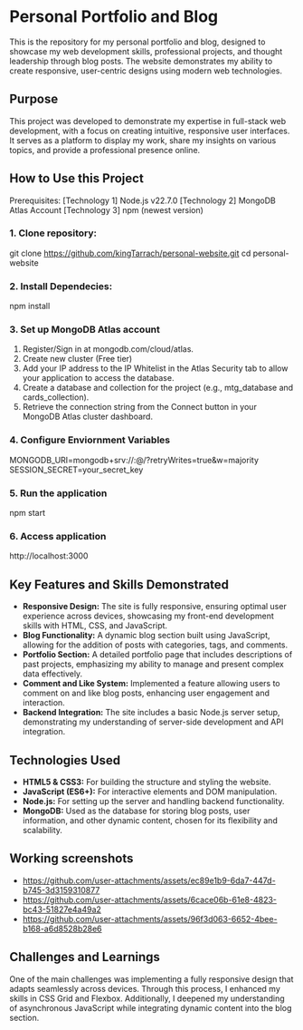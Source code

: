 # Personal Portfolio and Blog
This is the repository for my personal portfolio and blog, designed to showcase my web development skills, professional projects, and thought leadership through blog posts. The website demonstrates my ability to create responsive, user-centric designs using modern web technologies.

## Purpose
This project was developed to demonstrate my expertise in full-stack web development, with a focus on creating intuitive, responsive user interfaces. It serves as a platform to display my work, share my insights on various topics, and provide a professional presence online.

## How to Use this Project

Prerequisites:
[Technology 1] Node.js v22.7.0
[Technology 2] MongoDB Atlas Account
[Technology 3] npm (newest version)

### 1. Clone repository:
git clone https://github.com/kingTarrach/personal-website.git
cd personal-website

### 2. Install Dependecies:
npm install

### 3. Set up MongoDB Atlas account
1. Register/Sign in at mongodb.com/cloud/atlas.
2. Create new cluster (Free tier)
3. Add your IP address to the IP Whitelist in the Atlas Security tab to allow your application to access the database.
4. Create a database and collection for the project (e.g., mtg_database and cards_collection).
5. Retrieve the connection string from the Connect button in your MongoDB Atlas cluster dashboard.

### 4. Configure Enviornment Variables
MONGODB_URI=mongodb+srv://<username>:<password>@<cluster-url>/<database-name>?retryWrites=true&w=majority
SESSION_SECRET=your_secret_key

### 5. Run the application
npm start

### 6. Access application
http://localhost:3000

## Key Features and Skills Demonstrated

- **Responsive Design:** The site is fully responsive, ensuring optimal user experience across devices, showcasing my front-end development skills with HTML, CSS, and JavaScript.
- **Blog Functionality:** A dynamic blog section built using JavaScript, allowing for the addition of posts with categories, tags, and comments.
- **Portfolio Section:** A detailed portfolio page that includes descriptions of past projects, emphasizing my ability to manage and present complex data effectively.
- **Comment and Like System:** Implemented a feature allowing users to comment on and like blog posts, enhancing user engagement and interaction.
- **Backend Integration:** The site includes a basic Node.js server setup, demonstrating my understanding of server-side development and API integration.

## Technologies Used

- **HTML5 & CSS3:** For building the structure and styling the website.
- **JavaScript (ES6+):** For interactive elements and DOM manipulation.
- **Node.js:** For setting up the server and handling backend functionality.
- **MongoDB:** Used as the database for storing blog posts, user information, and other dynamic content, chosen for its flexibility and scalability.

## Working screenshots
- https://github.com/user-attachments/assets/ec89e1b9-6da7-447d-b745-3d3159310877
- https://github.com/user-attachments/assets/6cace06b-61e8-4823-bc43-51827e4a49a2
- https://github.com/user-attachments/assets/96f3d063-6652-4bee-b168-a6d8528b28e6

## Challenges and Learnings
One of the main challenges was implementing a fully responsive design that adapts seamlessly across devices. Through this process, I enhanced my skills in CSS Grid and Flexbox. Additionally, I deepened my understanding of asynchronous JavaScript while integrating dynamic content into the blog section.


